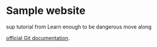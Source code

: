 # Sample website

sup
tutorial from Learn enough to be dangerous
move along

[official Git documentation](https://git-scm.com/).
